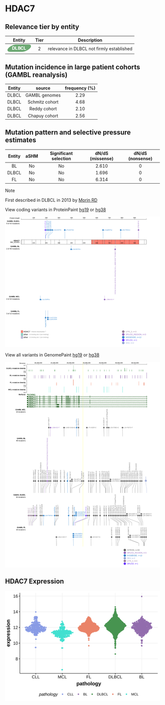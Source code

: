 # HDAC7

## Relevance tier by entity

|Entity|Tier|Description                              |
|:------:|:----:|-----------------------------------------|
|![DLBCL](images/icons/DLBCL_tier2.png) |2   |relevance in DLBCL not firmly established|

## Mutation incidence in large patient cohorts (GAMBL reanalysis)

|Entity|source        |frequency (%)|
|:------:|:--------------:|:-------------:|
|DLBCL |GAMBL genomes |2.29         |
|DLBCL |Schmitz cohort|4.68         |
|DLBCL |Reddy cohort  |2.10         |
|DLBCL |Chapuy cohort |2.56         |

## Mutation pattern and selective pressure estimates

|Entity|aSHM|Significant selection|dN/dS (missense)|dN/dS (nonsense)|
|:------:|:----:|:---------------------:|:----------------:|:----------------:|
|BL    |No  |No                   |2.610           |0               |
|DLBCL |No  |No                   |1.696           |0               |
|FL    |No  |No                   |6.314           |0               |


> [!NOTE]
> First described in DLBCL in 2013 by [Morin RD](https://pubmed.ncbi.nlm.nih.gov/23699601)


View coding variants in ProteinPaint [hg19](https://morinlab.github.io/LLMPP/GAMBL/HDAC7_protein.html)  or [hg38](https://morinlab.github.io/LLMPP/GAMBL/HDAC7_protein_hg38.html)

![image](images/proteinpaint/HDAC7_NM_015401.svg)

View all variants in GenomePaint [hg19](https://morinlab.github.io/LLMPP/GAMBL/HDAC7.html)  or [hg38](https://morinlab.github.io/LLMPP/GAMBL/HDAC7_hg38.html)

![image](images/proteinpaint/HDAC7.svg)
## HDAC7 Expression
![image](images/gene_expression/HDAC7_by_pathology.svg)
<!-- ORIGIN: morinMutationalStructuralAnalysis2013 -->
<!-- DLBCL: morinMutationalStructuralAnalysis2013 -->
